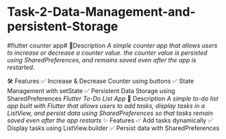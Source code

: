 # Task-2-Data-Management-and-persistent-Storage
#flutter counter app#
📌Description
*A simple counter app that allows users to increase or decrease a counter value. the counter value is persisted using SharedPreferences, and remains saved even after the app is restarted.*

🛠 Features
✅ Increase & Decrease Counter using buttons ✅ State Management with setState ✅ Persistent Data Storage using SharedPreferences
*Flutter To-Do List App*
📌 Description
*A simple to-do list app built with Flutter that allows users to add tasks, display tasks in a ListView, and persist data using SharedPreferences so that tasks remain saved even after the app restarts*
✨ Features
✅ Add tasks dynamically ✅ Display tasks using ListView.builder ✅ Persist data with SharedPreferences
